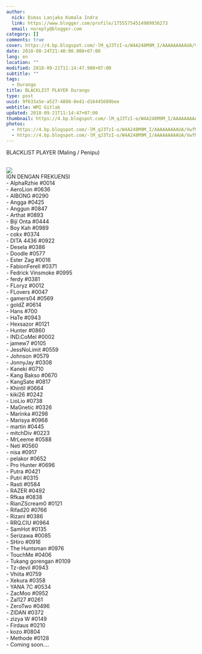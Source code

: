 ```yaml
---
author:
  nick: Dimas Lanjaka Kumala Indra
  link: https://www.blogger.com/profile/17555754514989936273
  email: noreply@blogger.com
category: []
comments: true
cover: https://4.bp.blogspot.com/-lM_qJ3TzI-o/W4A248M9M_I/AAAAAAAAAUA/VwfMomHV9R07ECo_Z7zC1dLgP2gPtxc0ACLcBGAs/s1600/blacklist-rubber-stamp-clip-art-vector_csp42894667.jpg
date: 2018-08-24T21:40:00.000+07:00
lang: en
location: ""
modified: 2018-09-21T11:14:47.908+07:00
subtitle: ""
tags:
  - Durango
title: BLACKLIST PLAYER Durango
type: post
uuid: 9f633a5e-a527-4888-8e41-d16445689bee
webtitle: WMI Gitlab
updated: 2018-09-21T11:14:47+07:00
thumbnail: https://4.bp.blogspot.com/-lM_qJ3TzI-o/W4A248M9M_I/AAAAAAAAAUA/VwfMomHV9R07ECo_Z7zC1dLgP2gPtxc0ACLcBGAs/s1600/blacklist-rubber-stamp-clip-art-vector_csp42894667.jpg
photos:
  - https://4.bp.blogspot.com/-lM_qJ3TzI-o/W4A248M9M_I/AAAAAAAAAUA/VwfMomHV9R07ECo_Z7zC1dLgP2gPtxc0ACLcBGAs/s1600/blacklist-rubber-stamp-clip-art-vector_csp42894667.jpg
  - https://4.bp.blogspot.com/-lM_qJ3TzI-o/W4A248M9M_I/AAAAAAAAAUA/VwfMomHV9R07ECo_Z7zC1dLgP2gPtxc0ACLcBGAs/s1600/blacklist-rubber-stamp-clip-art-vector_csp42894667.jpg
---
```


BLACKLIST PLAYER (Maling / Penipu)<br><br><div><a href="https://www.blogger.com/blogger.g?images" rel="noopener noreferer nofollow"><img border="0" src="https://4.bp.blogspot.com/-lM_qJ3TzI-o/W4A248M9M_I/AAAAAAAAAUA/VwfMomHV9R07ECo_Z7zC1dLgP2gPtxc0ACLcBGAs/s1600/blacklist-rubber-stamp-clip-art-vector_csp42894667.jpg"></a></div>IGN DENGAN FREKUENSI<br>- AlphaRzhie #0014<br>- AeroLion #0636<br>- AIBONG #0290<br>- Angga #0425<br>- Anggun #0847<br>- Arthat #0893<br>- Biji Onta #0444<br>- Boy Kah #0989<br>- cokx #0374<br>- DITA 4436 #0922<br>- Desela #0386<br>- Doodle #0577<br>- Ester Zag #0016<br>- FabionFerell #0371<br>- Fedrick Vinsmoke #0995<br>- ferdy #0381<br>- FLoryz #0012<br>- FLovers #0047<br>- gamers04 #0569<br>- goldZ #0614<br>- Hans #700<br>- HaTe #0943<br>- Hexsazor #0121<br>- Hunter #0860<br>- IND.CoMel #0002<br>- jamew7 #0105<br>- JessNoLimit #0559<br>- Johnson #0579<br>- JonnyJay #0308<br>- Kaneki #0710<br>- Kang Bakso #0670<br>- KangSate #0817<br>- Khintil #0664<br>- kiki26 #0242<br>- LioLio #0738<br>- MaGnetic #0326<br>- Marinka #0298<br>- Marisya #0968<br>- martin #0445<br>- mitchDiv #0223<br>- MrLeeme #0588<br>- Neti #0560<br>- nisa #0917<br>- pelakor #0652<br>- Pro Hunter #0696<br>- Putra #0421<br>- Putri #0315<br>- Rasti #0584<br>- RAZER #0492<br>- Rfkaa #0838<br>- RianZScream0 #0121<br>- Rifad20 #0766<br>- Rizani #0386<br>- RRQ.CIU #0964<br>- SamHot #0135<br>- Serizawa #0085<br>- SHiro #0916<br>- The Huntsman #0976<br>- TouchMe #0406<br>- Tukang gorengan #0109<br>- Tz-devil #0943<br>- Vhiita #0759<br>- Xekura #0358<br>- YANA 7C #0534<br>- ZacMoo #0952<br>- Zal127 #0261<br>- ZeroTwo #0496<br>- ZIDAN #0372<br>- zizya W #0149<br>- Firdaus #0210<br>- kozo #0804<br>- Methode #0128<br>- Coming soon....